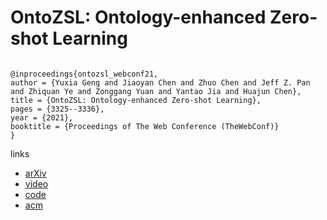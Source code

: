 # OntoZSL: Ontology-enhanced Zero-shot Learning

```

@inproceedings{ontozsl_webconf21,
author = {Yuxia Geng and Jiaoyan Chen and Zhuo Chen and Jeff Z. Pan and Zhiquan Ye and Zonggang Yuan and Yantao Jia and Huajun Chen},
title = {OntoZSL: Ontology-enhanced Zero-shot Learning},
pages = {3325--3336},
year = {2021},
booktitle = {Proceedings of The Web Conference (TheWebConf)}
}
```

links
- [arXiv](https://arxiv.org/abs/2102.07339)
- [video](https://www.youtube.com/watch?v=Tu3UpK3FdFc)
- [code](https://github.com/genggengcss/OntoZSL)
- [acm](https://dl.acm.org/doi/10.1145/3442381.3450042)